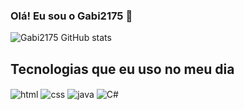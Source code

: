### Olá! Eu sou o Gabi2175 👋

<!--
**Gabi2175/Gabi2175** is a ✨ _special_ ✨ repository because its `README.md` (this file) appears on your GitHub profile.

Here are some ideas to get you started:

- 🔭 Hoje eu trabalho com java
- 🌱 Atualmente estudando C#
- 📫 Meu email para contato é g.dalbem@pucrs.br ou gabrieldalbem2175@gmail.com
- 😄 Pronouns: ele/dele
-->

![Gabi2175 GitHub stats](https://github-readme-stats.vercel.app/api?username=Gabi2175&show_icons=true&theme=dracula&count_private=true)

## Tecnologias que eu uso no meu dia

<div style="display: inline_block">
  <img align="center" alt="html" src="https://img.shields.io/badge/HTML5-E34F26?style=for-the-badge&logo=html5&logoColor=white" />
  <img align="center" alt="css" src="https://img.shields.io/badge/CSS3-1572B6?style=for-the-badge&logo=css3&logoColor=white" />
  <img align="center" alt="java" src="https://img.shields.io/badge/JavaScript-F7DF1E?style=for-the-badge&logo=javascript&logoColor=black" />
  <img align="center" alt="C#" src="https://img.shields.io/badge/Node.js-43853D?style=for-the-badge&logo=node.js&logoColor=white" />
</div><br/>
